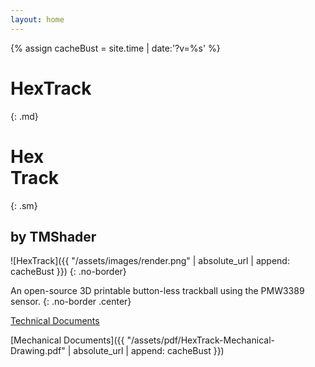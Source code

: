 ```yaml
---
layout: home
---
```


{% assign cacheBust = site.time | date:'?v=%s' %}

# HexTrack
{: .md}

# Hex<br>Track
{: .sm}

## by TMShader

![HexTrack]({{ "/assets/images/render.png" | absolute_url | append: cacheBust }})
{: .no-border}

An open-source 3D printable button-less trackball using the PMW3389 sensor.
{: .no-border .center}

<!-- [Firmware (Coming soon!)](/)
{: .disabled} -->

[Technical Documents](/tech)

[Mechanical Documents]({{ "/assets/pdf/HexTrack-Mechanical-Drawing.pdf" | absolute_url | append: cacheBust }})
